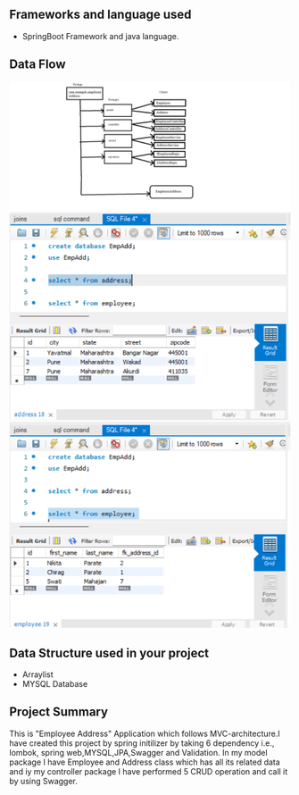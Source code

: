 ## **Frameworks and language used**
* SpringBoot Framework and java language.
## **Data Flow**

![Data Flow](DFD3.png)
![DataBase Design](addressDataBase.png)
![DataBase Design](EmployeeDataBase.png)
## **Data Structure used in your project**
* Arraylist
* MYSQL Database
## **Project Summary**

This is "Employee Address" Application which follows MVC-architecture.I have created this project by spring initilizer by taking 6 dependency i.e., lombok, spring web,MYSQL,JPA,Swagger and Validation. In my model package I have Employee and Address class which has all its related data and iy my controller package I have performed 5 CRUD operation and call it by using Swagger.

